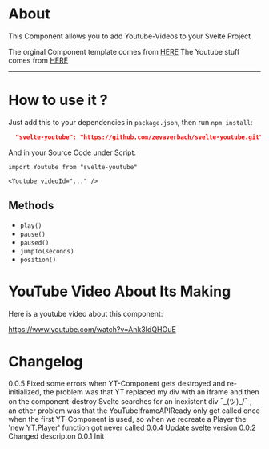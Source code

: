 # About

This Component allows you to add Youtube-Videos to your Svelte Project

The orginal Component template comes from [HERE](https://github.com/sveltejs/component-template)
The Youtube stuff comes from [HERE](https://developers.google.com/youtube/iframe_api_reference)

---

# How to use it ?

Just add this to your dependencies in `package.json`, then run `npm install`:

```json
  "svelte-youtube": "https://github.com/zevaverbach/svelte-youtube.git",
````

And in your Source Code under Script:

```
import Youtube from "svelte-youtube"

<Youtube videoId="..." />
```

## Methods
- `play()`
- `pause()`
- `paused()`
- `jumpTo(seconds)`
- `position()`

# YouTube Video About Its Making

Here is a youtube video about this component:

https://www.youtube.com/watch?v=Ank3IdQHOuE

# Changelog
0.0.5 Fixed some errors when YT-Component gets destroyed and re-initialized, the problem was that YT replaced my div with an iframe and then on the component-destroy Svelte searches for an inexistent div ¯\_(ツ)_/¯ , an other problem was that the YouTubeIframeAPIReady only get called once when the first YT-Component is used, so when we recreate a Player the 'new YT.Player' function got never called
0.0.4 Update svelte version
0.0.2 Changed descripton
0.0.1 Init
